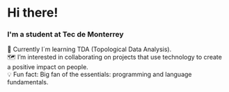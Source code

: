 <h1 aling="center">Hi there!</h1>

### I'm a student at Tec de Monterrey 

<!--
**LorenaSDLS/LorenaSDLS** is a ✨ _special_ ✨ repository because its `README.md` (this file) appears on your GitHub profile.

Here are some ideas to get you started:
-->

<!-- - 🔭 I’m currently working on ... -->
🤯 Currently I´m learning TDA (Topological Data Analysis).<br>
🗺️ I’m interested in collaborating on projects that use technology to create a positive impact on people.<br>
💡 Fun fact: Big fan of the essentials: programming and language fundamentals.<br>


